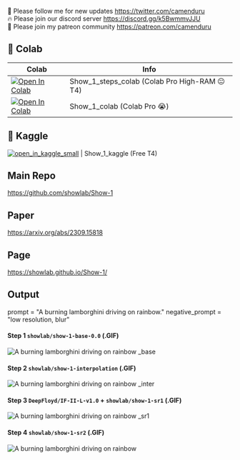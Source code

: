 🐣 Please follow me for new updates https://twitter.com/camenduru <br />
🔥 Please join our discord server https://discord.gg/k5BwmmvJJU <br />
🥳 Please join my patreon community https://patreon.com/camenduru <br />

## 🦒 Colab

| Colab | Info
| --- | --- |
[![Open In Colab](https://colab.research.google.com/assets/colab-badge.svg)](https://colab.research.google.com/github/camenduru/Show-1-colab/blob/main/Show_1_steps_colab.ipynb) | Show_1_steps_colab (Colab Pro High-RAM 😐 T4)
[![Open In Colab](https://colab.research.google.com/assets/colab-badge.svg)](https://colab.research.google.com/github/camenduru/Show-1-colab/blob/main/Show_1_colab.ipynb) | Show_1_colab (Colab Pro 😭)

## 🦆 Kaggle
[![open_in_kaggle_small](https://user-images.githubusercontent.com/54370274/228924833-17316feb-d0fe-4249-90ba-682930ba11e5.svg)](https://colab.research.google.com/github/camenduru/Show-1-colab/blob/main/Show_1_colab.ipynb) | Show_1_kaggle (Free T4)


## Main Repo
https://github.com/showlab/Show-1

## Paper
https://arxiv.org/abs/2309.15818

## Page
https://showlab.github.io/Show-1/

## Output

prompt = "A burning lamborghini driving on rainbow."
negative_prompt = "low resolution, blur"

#### Step 1 `showlab/show-1-base-0.0` (.GIF)
![A burning lamborghini driving on rainbow _base](https://github.com/camenduru/Show-1-colab/assets/54370274/591b4041-cf26-42ee-bae4-258495b79f80)

#### Step 2 `showlab/show-1-interpolation` (.GIF)
![A burning lamborghini driving on rainbow _inter](https://github.com/camenduru/Show-1-colab/assets/54370274/da6f82d5-2c2a-495f-b162-af6ff7fb4cfd)

#### Step 3 `DeepFloyd/IF-II-L-v1.0` + `showlab/show-1-sr1` (.GIF)
![A burning lamborghini driving on rainbow _sr1](https://github.com/camenduru/Show-1-colab/assets/54370274/c79f43bd-093e-4458-872b-e474545835ea)

#### Step 4 `showlab/show-1-sr2` (.GIF)
![A burning lamborghini driving on rainbow](https://github.com/camenduru/Show-1-colab/assets/54370274/34a5c0ef-3388-4720-b1f4-a8f9521e27a4)

